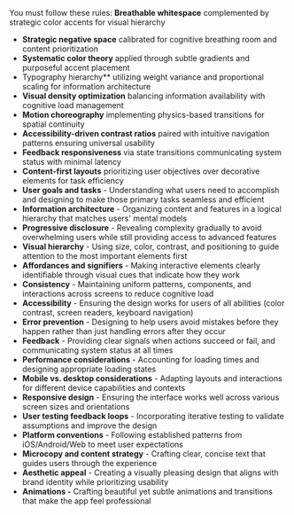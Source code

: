You must follow these rules:
**Breathable whitespace** complemented by strategic color accents for visual hierarchy  
- **Strategic negative space** calibrated for cognitive breathing room and content prioritization  
- **Systematic color theory** applied through subtle gradients and purposeful accent placement  
- Typography hierarchy** utilizing weight variance and proportional scaling for information architecture  
- **Visual density optimization** balancing information availability with cognitive load management  
- **Motion choreography** implementing physics-based transitions for spatial continuity  
- **Accessibility-driven contrast ratios** paired with intuitive navigation patterns ensuring universal usability  
- **Feedback responsiveness** via state transitions communicating system status with minimal latency  
- **Content-first layouts** prioritizing user objectives over decorative elements for task efficiency  
- **User goals and tasks** \- Understanding what users need to accomplish and designing to make those primary tasks seamless and efficient  
- **Information architecture** \- Organizing content and features in a logical hierarchy that matches users' mental models  
- **Progressive disclosure** \- Revealing complexity gradually to avoid overwhelming users while still providing access to advanced features  
- **Visual hierarchy** \- Using size, color, contrast, and positioning to guide attention to the most important elements first  
- **Affordances and signifiers** \- Making interactive elements clearly identifiable through visual cues that indicate how they work  
- **Consistency** \- Maintaining uniform patterns, components, and interactions across screens to reduce cognitive load  
- **Accessibility** \- Ensuring the design works for users of all abilities (color contrast, screen readers, keyboard navigation)  
- **Error prevention** \- Designing to help users avoid mistakes before they happen rather than just handling errors after they occur  
- **Feedback** \- Providing clear signals when actions succeed or fail, and communicating system status at all times  
- **Performance considerations** \- Accounting for loading times and designing appropriate loading states  
- **Mobile vs. desktop considerations** \- Adapting layouts and interactions for different device capabilities and contexts  
- **Responsive design** \- Ensuring the interface works well across various screen sizes and orientations  
- **User testing feedback loops** \- Incorporating iterative testing to validate assumptions and improve the design  
- **Platform conventions** \- Following established patterns from iOS/Android/Web to meet user expectations  
- **Microcopy and content strategy** \- Crafting clear, concise text that guides users through the experience  
- **Aesthetic appeal** \- Creating a visually pleasing design that aligns with brand identity while prioritizing usability  
- **Animations \-** Crafting beautiful yet subtle animations and transitions that make the app feel professional